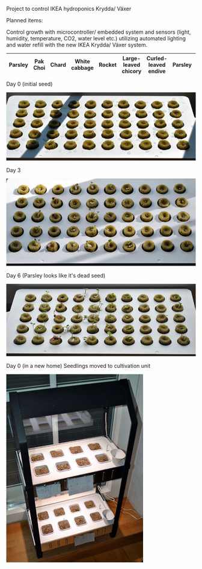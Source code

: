 Project to control IKEA hydroponics Krydda/ Växer

Planned items:

Control growth with microcontroller/ embedded system and sensors (light, humidity, temperature, CO2, water level etc.)  utilizing automated lighting and water refill with the new IKEA Krydda/ Växer system.

| Parsley | Pak Choi | Chard | White cabbage | Rocket | Large-leaved chicory | Curled-leaved endive | Parsley | Watercress | Basil |
|---------|----------|-------|---------------|--------|---------------|----------------|---------|------------|-------|

Day 0 (initial seed)

![Initial seed day 0](/images/Day0_git_800w.jpg)

Day 3

![Seed day 3](/images/Day3_git_slant.jpg)

Day 6
(Parsley looks like it's dead seed)

![Seed day 6](/images/Day6_git_slant.jpg)

Day 0 (in a new home)
Seedlings moved to cultivation unit

![Cultivation day 0](/images/Day0_git_grow.jpg)
